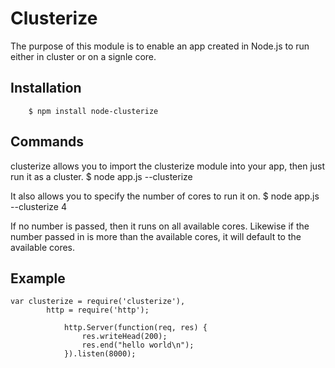 # Clusterize
The purpose of this module is to enable an app created in Node.js to run either in cluster or on a signle core.

## Installation
		$ npm install node-clusterize

## Commands
clusterize allows you to import the clusterize module into your app, then just run it as a cluster.
    $ node app.js --clusterize

It also allows you to specify the number of cores to run it on.
    $ node app.js --clusterize 4

If no number is passed, then it runs on all available cores.  Likewise if the number passed in is more than the available cores, it will default to the available cores.

## Example
    var clusterize = require('clusterize'),
		    http = require('http');

				http.Server(function(req, res) {
					res.writeHead(200);
					res.end("hello world\n");
				}).listen(8000);
